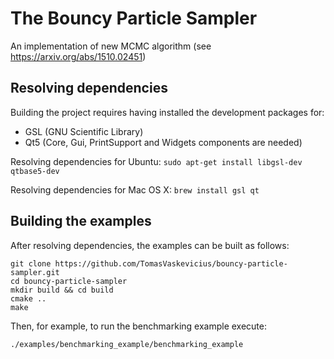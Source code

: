 # The Bouncy Particle Sampler
An implementation of new MCMC algorithm (see https://arxiv.org/abs/1510.02451)

## Resolving dependencies

Building the project requires having installed the development packages for:
  * GSL (GNU Scientific Library)
  * Qt5 (Core, Gui, PrintSupport and Widgets components are needed)

Resolving dependencies for Ubuntu:
`sudo apt-get install libgsl-dev qtbase5-dev`

Resolving dependencies for Mac OS X:
`brew install gsl qt`

## Building the examples

After resolving dependencies, the examples can be built as follows:

```
git clone https://github.com/TomasVaskevicius/bouncy-particle-sampler.git
cd bouncy-particle-sampler
mkdir build && cd build
cmake ..
make
````

Then, for example, to run the benchmarking example execute:

`./examples/benchmarking_example/benchmarking_example`
